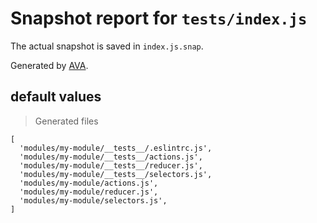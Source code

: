 # Snapshot report for `tests/index.js`

The actual snapshot is saved in `index.js.snap`.

Generated by [AVA](https://ava.li).

## default values

> Generated files

    [
      'modules/my-module/__tests__/.eslintrc.js',
      'modules/my-module/__tests__/actions.js',
      'modules/my-module/__tests__/reducer.js',
      'modules/my-module/__tests__/selectors.js',
      'modules/my-module/actions.js',
      'modules/my-module/reducer.js',
      'modules/my-module/selectors.js',
    ]
